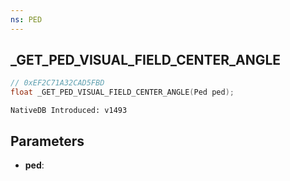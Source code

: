 ```yaml
---
ns: PED
---
```

## _GET_PED_VISUAL_FIELD_CENTER_ANGLE

```c
// 0xEF2C71A32CAD5FBD
float _GET_PED_VISUAL_FIELD_CENTER_ANGLE(Ped ped);
```

```
NativeDB Introduced: v1493
```

## Parameters
* **ped**:
